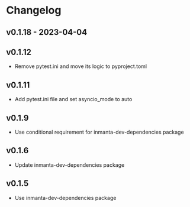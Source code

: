 # Changelog

## v0.1.18 - 2023-04-04


## v0.1.12
- Remove pytest.ini and move its logic to pyproject.toml

## v0.1.11
- Add pytest.ini file and set asyncio_mode to auto

## v0.1.9
- Use conditional requirement for inmanta-dev-dependencies package

## v0.1.6
- Update inmanta-dev-dependencies package

## v0.1.5
- Use inmanta-dev-dependencies package
